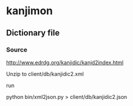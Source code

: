 # kanjimon

## Dictionary file

### Source

http://www.edrdg.org/kanjidic/kanjd2index.html

Unzip to client/db/kanjidic2.xml

run

  python bin/xml2json.py > client/db/kanjidic2.json
